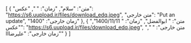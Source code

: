 [
  {
    "متن": "سلام",
    "زمان": " ",
    "عکس": "https://s6.uupload.ir/files/download_edq.jpeg",
    "متن خارجی": "Put an update",
    "زمان خارجی": "1400"
  },
  {
    "متن": " ابوالفضل",
    "زمان": " 1400/11/11",
    "عکس": "https://s6.uupload.ir/files/download_edq.jpeg",
    "متن خارجی": " ",
    "زمان خارجی": "علیرضااا"
  }
]
